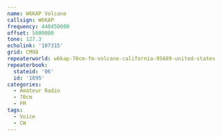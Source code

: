```yaml
---
name: W6KAP Volcano
callsign: W6KAP
frequency: 440450000
offset: 5000000
tone: 127.3
echolink: '107315'
grid: CM98
repeaterworld: w6kap-70cm-fm-volcano-california-95689-united-states
repeaterbook: 
  stateid: '06'
  id: '1895'
categories:
  - Amateur Radio
  - 70cm
  - FM
tags:
  - Voice
  - CW
---
```

